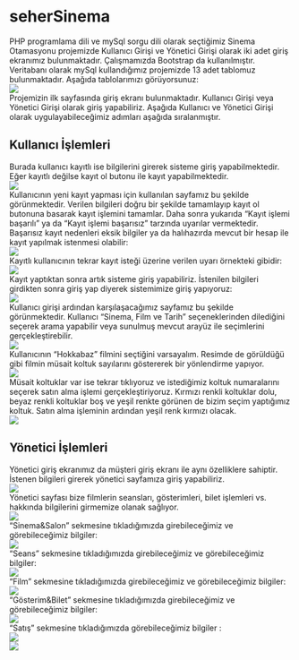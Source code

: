 # seherSinema
PHP programlama dili ve mySql sorgu dili olarak seçtiğimiz Sinema Otamasyonu projemizde Kullanıcı Girişi ve Yönetici Girişi olarak iki adet giriş ekranımız bulunmaktadır. Çalışmamızda Bootstrap da kullanılmıştır.<br>
Veritabanı olarak mySql kullandığımız projemizde 13 adet tablomuz bulunmaktadır. Aşağıda tablolarımızı görüyorsunuz:
<br><img src=https://github.com/shrgrl/seherSinema/tree/master/img/img1.jpg />
<br>Projemizin ilk sayfasında giriş ekranı bulunmaktadır. Kullanıcı Girişi veya Yönetici Girişi olarak giriş yapabiliriz. Aşağıda Kullanıcı ve Yönetici Girişi olarak uygulayabileceğimiz adımları aşağıda sıralanmıştır.
## Kullanıcı İşlemleri
Burada kullanıcı kayıtlı ise bilgilerini girerek sisteme giriş yapabilmektedir. Eğer kayıtlı değilse kayıt ol butonu ile kayıt yapabilmektedir.
<br><img src=https://github.com/shrgrl/seherSinema/tree/master/img/img2.jpg />
<br>Kullanıcının yeni kayıt yapması için kullanılan sayfamız bu şekilde görünmektedir. Verilen bilgileri doğru bir şekilde tamamlayıp kayıt ol butonuna basarak kayıt işlemini tamamlar. Daha sonra yukarıda “Kayıt işlemi başarılı” ya da “Kayıt işlemi başarısız” tarzında uyarılar vermektedir. Başarısız kayıt nedenleri eksik bilgiler ya da halıhazırda mevcut bir hesap ile kayıt yapılmak istenmesi olabilir:
<br><img src=https://github.com/shrgrl/seherSinema/tree/master/img/img3.jpg />
<br>Kayıtlı kullanıcının tekrar kayıt isteği üzerine verilen uyarı örnekteki gibidir:
<br><img src=https://github.com/shrgrl/seherSinema/tree/master/img/img4.jpg />
<br>Kayıt yaptıktan sonra artık sisteme giriş yapabiliriz. İstenilen bilgileri girdikten sonra giriş yap diyerek sistemimize giriş yapıyoruz:
<br><img src=https://github.com/shrgrl/seherSinema/tree/master/img/img5.jpg />
<br>Kullanıcı girişi ardından karşılaşacağımız sayfamız bu şekilde görünmektedir. Kullanıcı “Sinema, Film ve Tarih” seçeneklerinden dilediğini seçerek arama yapabilir veya sunulmuş mevcut arayüz ile seçimlerini gerçekleştirebilir.
<br><img src=https://github.com/shrgrl/seherSinema/tree/master/img/img6.jpg />
<br>Kullanıcının “Hokkabaz” filmini seçtiğini varsayalım. Resimde de görüldüğü gibi filmin müsait koltuk sayılarını göstererek bir yönlendirme yapıyor.
<br><img src=https://github.com/shrgrl/seherSinema/tree/master/img/img7.jpg />
<br>Müsait koltuklar var ise tekrar tıklıyoruz ve istediğimiz koltuk numaralarını seçerek satın alma işlemi gerçekleştiriyoruz. Kırmızı renkli koltuklar dolu, beyaz renkli koltuklar boş ve yeşil renkte görünen de bizim seçim yaptığımız koltuk. Satın alma işleminin ardından yeşil renk kırmızı olacak.
<br><img src=https://github.com/shrgrl/seherSinema/tree/master/img/img8.jpg />
## Yönetici İşlemleri
Yönetici giriş ekranımız da müşteri giriş ekranı ile aynı özelliklere sahiptir. İstenen bilgileri girerek yönetici sayfamıza giriş yapabiliriz.
<br><img src=https://github.com/shrgrl/seherSinema/tree/master/img/img9.jpg />
<br>Yönetici sayfası bize filmlerin seansları, gösterimleri, bilet işlemleri vs. hakkında bilgilerini girmemize olanak sağlıyor.
<br><img src=https://github.com/shrgrl/seherSinema/tree/master/img/img10.jpg />
<br>“Sinema&Salon” sekmesine tıkladığımızda girebileceğimiz ve görebileceğimiz bilgiler:
<br><img src=https://github.com/shrgrl/seherSinema/tree/master/img/img11.jpg />
<br>“Seans” sekmesine tıkladığımızda girebileceğimiz ve görebileceğimiz bilgiler:
<br><img src=https://github.com/shrgrl/seherSinema/tree/master/img/img12.jpg />
<br>“Film” sekmesine tıkladığımızda girebileceğimiz ve görebileceğimiz bilgiler:
<br><img src=https://github.com/shrgrl/seherSinema/tree/master/img/img13.jpg />
<br>“Gösterim&Bilet” sekmesine tıkladığımızda girebileceğimiz ve görebileceğimiz bilgiler:
<br><img src=https://github.com/shrgrl/seherSinema/tree/master/img/img14.jpg />
<br>“Satış” sekmesine tıkladığımızda görebileceğimiz bilgiler :
<br><img src=https://github.com/shrgrl/seherSinema/tree/master/img/img15.jpg />
<br><img src=https://github.com/shrgrl/seherSinema/tree/master/img.jpg />
